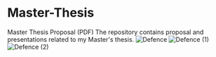 # Master-Thesis
Master Thesis Proposal (PDF)
The repository contains proposal and presentations related to my Master's thesis. 
![Defence](https://github.com/user-attachments/assets/f6d8d7b8-6faf-4730-ac2d-6c4be7a0069b)
![Defence (1)](https://github.com/user-attachments/assets/390ab089-4042-41ff-8dd4-cc97ac7ad76e)
![Defence (2)](https://github.com/user-attachments/assets/3cf0f5fb-6f98-4929-8a88-3e23cc5b9f1d)

